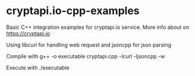 # cryptapi.io-cpp-examples
Basic C++ integration examples for cryptapi.io service.
More info about on https://cryptapi.io

Using libcurl for handling web request and jsoncpp for json parsing

Compile with g++ -o executable cryptapi.cpp -lcurl -ljsoncpp -w

Execute with ./executable

